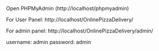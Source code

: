 Open PHPMyAdmin (http://localhost/phpmyadmin)

For User Panel: http://localhost/OnlinePizzaDelivery/

For admin panel: http://localhost/OnlinePizzaDelivery/admin/

username: admin
password: admin
